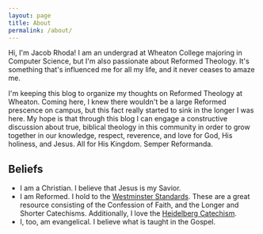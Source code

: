 ```yaml
---
layout: page
title: About
permalink: /about/
---
```


Hi, I'm Jacob Rhoda! I am an undergrad at Wheaton College majoring in Computer Science, but I'm also passionate about Reformed Theology. It's something that's influenced me for all my life, and it never ceases to amaze me. 

I'm keeping this blog to organize my thoughts on Reformed Theology at Wheaton. Coming here, I knew there wouldn't be a large Reformed prescence on campus, but this fact really started to sink in the longer I was here. My hope is that through this blog I can engage a constructive discussion about true, biblical theology in this community in order to grow together in our knowledge, respect, reverence, and love for God, His holiness, and Jesus. All for His Kingdom. Semper Reformanda.

## Beliefs
  
* I am a Christian. I believe that Jesus is my Savior.  
* I am Reformed. I hold to the [Westminster Standards](http://www.thewestminsterstandard.com/). These are a great resource consisting of the Confession of Faith, and the Longer and Shorter Catechisms. Additionally, I love the [Heidelberg Catechism](http://www.heidelberg-catechism.com/).  
* I, too, am evangelical. I believe what is taught in the Gospel.